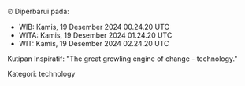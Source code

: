 ⏰ Diperbarui pada:
- WIB: Kamis, 19 Desember 2024 00.24.20 UTC
- WITA: Kamis, 19 Desember 2024 01.24.20 UTC
- WIT: Kamis, 19 Desember 2024 02.24.20 UTC

Kutipan Inspiratif:
"The great growling engine of change - technology."


Kategori: technology

